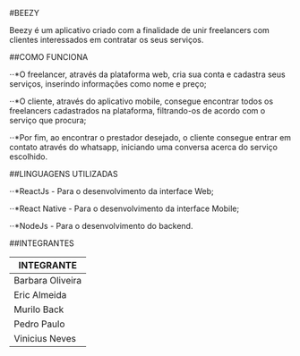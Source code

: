#BEEZY

Beezy é um aplicativo criado com a finalidade de unir freelancers com clientes interessados em contratar os seus serviços.

##COMO FUNCIONA

⋅⋅*O freelancer, através da plataforma web, cria sua conta e cadastra seus serviços, inserindo informações como nome e preço;

⋅⋅*O cliente, através do aplicativo mobile, consegue encontrar todos os freelancers cadastrados na plataforma, filtrando-os de acordo com o serviço que procura;

⋅⋅*Por fim, ao encontrar o prestador desejado, o cliente consegue entrar em contato através do whatsapp, iniciando uma conversa acerca do serviço escolhido.

##LINGUAGENS UTILIZADAS

⋅⋅*ReactJs - Para o desenvolvimento da interface Web;

⋅⋅*React Native - Para o desenvolvimento da interface Mobile;

⋅⋅*NodeJs - Para o desenvolvimento do backend.

##INTEGRANTES

| INTEGRANTE        |
| ----------------- |
| Barbara Oliveira  |
| Eric Almeida      |
| Murilo Back       |
| Pedro Paulo       |
| Vinicius Neves    |